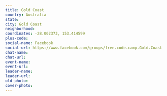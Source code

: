 ```yaml
---
title: Gold Coast
country: Australia
state: 
city: Gold Coast
neighborhood: 
coordinates: -28.002373, 153.414599
plus-code:
social-name: Facebook
social-url: https://www.facebook.com/groups/free.code.camp.Gold.Coast
chat-name:
chat-url:
event-name:
event-url:
leader-name:
leader-url:
old-photo: 
cover-photo:
---
```

